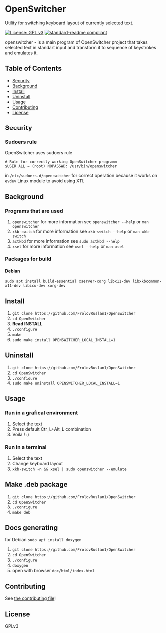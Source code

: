 # OpenSwitcher
Utility for switching keyboard layout of currently selected text.

[![License: GPL v3](https://img.shields.io/badge/License-GPLv3-blue.svg)](https://www.gnu.org/licenses/gpl-3.0)	
[![standard-readme compliant](https://img.shields.io/badge/readme%20style-standard-brightgreen.svg?style=flat-square)](https://github.com/RichardLitt/standard-readme)

openswitcher - is a main program of OpenSwitcher project that takes selected text in standart input and transform it to sequence of keystrokes and emulates it.

## Table of Contents

- [Security](#security)
- [Background](#background)
- [Install](#install)
- [Uninstall](#uninstall)
- [Usage](#usage)
- [Contributing](#contributing)
- [License](#license)
<!-- - [API](#api) -->
## Security

### Sudoers rule

OpenSwitcher uses sudoers rule
```
# Rule for correctly working OpenSwitcher programm 
$USER ALL = (root) NOPASSWD: /usr/bin/openswitcher
```
in `/etc/sudoers.d/openswitcher` for correct operation because it works on `evdev` Linux module to avoid using X11.

## Background

### Programs that are used

1. `openswitcher` for more information see `openswitcher --help` or `man openswitcher`
2. `xkb-switch` for more information see `xkb-switch --help` or `man xkb-switch`
3. `actkbd` for more information see `sudo actkbd --help`
4. `xsel` for more information see `xsel --help` or `man xsel`

### Packages for build

#### Debian

`sudo apt install build-essential xserver-xorg libx11-dev libxkbcommon-x11-dev libicu-dev xorg-dev`

## Install

1. `git clone https://github.com/FrolovRuslan1/OpenSwitcher`
2. `cd OpenSwitcher`
3. **Read INSTALL**
4. `./configure`
5. `make`
6. `sudo make install OPENSWITCHER_LOCAL_INSTALL=1`

## Uninstall

1. `git clone https://github.com/FrolovRuslan1/OpenSwitcher`
2. `cd OpenSwitcher`
3. `./configure`
4. `sudo make uninstall OPENSWITCHER_LOCAL_INSTALL=1`

## Usage

### Run in a grafical environment

1. Select the text
2. Press default Ctr_L+Alt_L combination
3. Voila ! :)

### Run in a terminal

1. Select the text
2. Change keyboard layout
3. `xkb-switch -n && xsel | sudo openswitcher --emulate`


<!-- ## API

### Any optional sections -->

## Make .deb package

1. `git clone https://github.com/FrolovRuslan1/OpenSwitcher`
2. `cd OpenSwitcher`
3. `./configure`
4. `make deb`

## Docs generating

for Debian
`sudo apt install doxygen`

1. `git clone https://github.com/FrolovRuslan1/OpenSwitcher`
2. `cd OpenSwitcher`
3. `./configure`
4. `doxygen`
5. open with browser `doc/html/index.html`

## Contributing	

See [the contributing file](CONTRIBUTING.md)!

## License

GPLv3